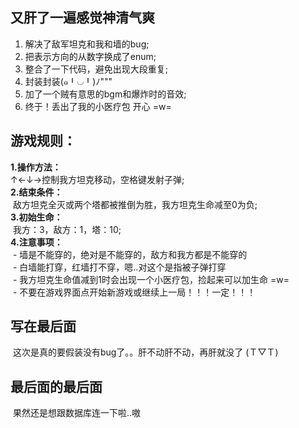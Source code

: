 ## 又肝了一遍感觉神清气爽
  1. 解决了敌军坦克和我和墙的bug;     
  2. 把表示方向的从数字换成了enum;    
  3. 整合了一下代码，避免出现大段重复;    
  4. 封装封装(๑╹◡╹)ﾉ"""        
  5. 加了一个贼有意思的bgm和爆炸时的音效;     
  6. 终于！丢出了我的小医疗包 开心 =w=
## 游戏规则：      
**1.操作方法：**      
  ↑←↓→控制我方坦克移动，空格键发射子弹;         
**2.结束条件：**         
  敌方坦克全灭或两个塔都被推倒为胜，我方坦克生命减至0为负;        
**3.初始生命：**          
  我方：3，敌方：1，塔：10;      
**4.注意事项：**        
  - 墙是不能穿的，绝对是不能穿的，敌方和我方都是不能穿的     
  - 白墙能打穿，红墙打不穿，嗯..对这个是指被子弹打穿      
  - 我方坦克生命值减到1时会出现一个小医疗包，捡起来可以加生命 =w=      
  - 不要在游戏界面点开始新游戏或继续上一局！！！一定！！！
## 写在最后面
  这次是真的要假装没有bug了。。肝不动肝不动，再肝就没了 (Ｔ▽Ｔ)
## 最后面的最后面
  果然还是想跟数据库连一下啦..嗷
